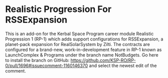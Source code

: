 # Realistic Progression For RSSExpansion
 This is an add-on for the Kerbal Space Program career module Realistic Progression 1 (RP-1) which adds support configurations for RSSExpansion, a planet-pack expansion for RealSolarSystem by Zilti. The contracts are configured for a brand-new, work-in-development feature in RP-1 known as LaunchComplex & Programs under the branch name NotBudgets. Go here to install the branch on GitHub: https://github.com/KSP-RO/RP-0/pull/1696#issuecomment-1160146370 and select the newest edit of the comment.
